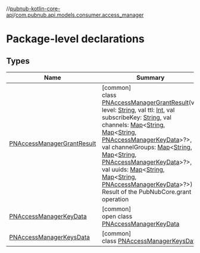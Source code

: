 //[pubnub-kotlin-core-api](../../index.md)/[com.pubnub.api.models.consumer.access_manager](index.md)

# Package-level declarations

## Types

| Name | Summary |
|---|---|
| [PNAccessManagerGrantResult](-p-n-access-manager-grant-result/index.md) | [common]<br>class [PNAccessManagerGrantResult](-p-n-access-manager-grant-result/index.md)(val level: [String](https://kotlinlang.org/api/core/kotlin-stdlib/kotlin/-string/index.html), val ttl: [Int](https://kotlinlang.org/api/core/kotlin-stdlib/kotlin/-int/index.html), val subscribeKey: [String](https://kotlinlang.org/api/core/kotlin-stdlib/kotlin/-string/index.html), val channels: [Map](https://kotlinlang.org/api/core/kotlin-stdlib/kotlin.collections/-map/index.html)&lt;[String](https://kotlinlang.org/api/core/kotlin-stdlib/kotlin/-string/index.html), [Map](https://kotlinlang.org/api/core/kotlin-stdlib/kotlin.collections/-map/index.html)&lt;[String](https://kotlinlang.org/api/core/kotlin-stdlib/kotlin/-string/index.html), [PNAccessManagerKeyData](-p-n-access-manager-key-data/index.md)&gt;?&gt;, val channelGroups: [Map](https://kotlinlang.org/api/core/kotlin-stdlib/kotlin.collections/-map/index.html)&lt;[String](https://kotlinlang.org/api/core/kotlin-stdlib/kotlin/-string/index.html), [Map](https://kotlinlang.org/api/core/kotlin-stdlib/kotlin.collections/-map/index.html)&lt;[String](https://kotlinlang.org/api/core/kotlin-stdlib/kotlin/-string/index.html), [PNAccessManagerKeyData](-p-n-access-manager-key-data/index.md)&gt;?&gt;, val uuids: [Map](https://kotlinlang.org/api/core/kotlin-stdlib/kotlin.collections/-map/index.html)&lt;[String](https://kotlinlang.org/api/core/kotlin-stdlib/kotlin/-string/index.html), [Map](https://kotlinlang.org/api/core/kotlin-stdlib/kotlin.collections/-map/index.html)&lt;[String](https://kotlinlang.org/api/core/kotlin-stdlib/kotlin/-string/index.html), [PNAccessManagerKeyData](-p-n-access-manager-key-data/index.md)&gt;?&gt;)<br>Result of the PubNubCore.grant operation |
| [PNAccessManagerKeyData](-p-n-access-manager-key-data/index.md) | [common]<br>open class [PNAccessManagerKeyData](-p-n-access-manager-key-data/index.md) |
| [PNAccessManagerKeysData](-p-n-access-manager-keys-data/index.md) | [common]<br>class [PNAccessManagerKeysData](-p-n-access-manager-keys-data/index.md) |

